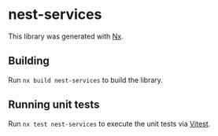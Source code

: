 # nest-services

This library was generated with [Nx](https://nx.dev).

## Building

Run `nx build nest-services` to build the library.

## Running unit tests

Run `nx test nest-services` to execute the unit tests via [Vitest](https://vitest.dev/).
